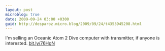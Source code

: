 ```yaml
---
layout: post
microblog: true
date: 2009-09-24 03:00 +0300
guid: http://desparoz.micro.blog/2009/09/24/t4353945208.html
---
```

I'm selling an Oceanic Atom 2 Dive computer with transmitter, if anyone is interested. [bit.ly/76HgN](http://bit.ly/76HgN)
